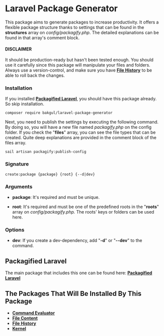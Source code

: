 # Laravel Package Generator

This package aims to generate packages to increase productivity. It offers a flexible package structure thanks to settings that can be found in the **structures** array on *config/packagify.php*. The detailed explanations can be found in that array's comment block.

#### DISCLAIMER

It should be production-ready but hasn't been tested enough. You should use it carefully since this package will manipulate your files and folders. Always use a version-control, and make sure you have [**File History**](https://github.com/bulentAkgul/file-history) to be able to roll back the changes.

### Installation

If you installed [**Packagified Laravel**](https://github.com/bulentAkgul/packagified-laravel), you should have this package already. So skip installation.
```
composer require bakgul/laravel-package-generator
```

Next, you need to publish the settings by executing the following command. By doing so, you will have a new file named *packagify.php* on the config folder. If you check the "**files**" array, you can see the file types that can be created. Quite deep explanations are provided in the comment block of the files array.

```
sail artisan packagify:publish-config
```

### Signature
```
create:package {package} {root} {--d|dev}
```
### Arguments

-   **package**: It's required and must be unique.

-   **root**: It's required and must be one of the predefined roots in the "**roots**" array on *config/packagify.php.* The roots' keys or folders can be used here.

### Options

-   **dev**: If you create a dev-dependency, add "**-d**" or "**--dev**" to the command.

## Packagified Laravel

The main package that includes this one can be found here: [**Packagified Laravel**](https://github.com/bulentAkgul/packagified-laravel)

## The Packages That Will Be Installed By This Package

-   [**Command Evaluator**](https://github.com/bulentAkgul/command-evaluator)
-   [**File Content**](https://github.com/bulentAkgul/file-content)
-   [**File History**](https://github.com/bulentAkgul/file-history)
-   [**Kernel**](https://github.com/bulentAkgul/kernel)